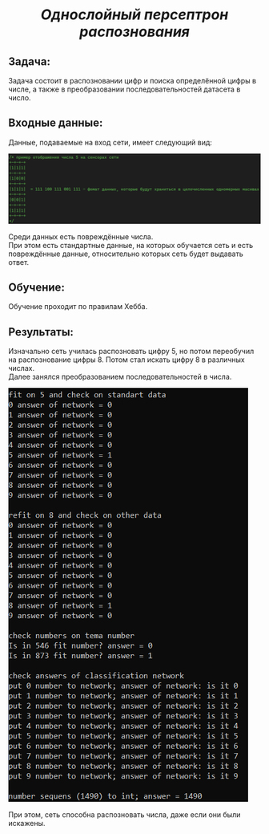 ***<h1 align = "center">Однослойный персептрон распознования</a>***

**<h2> Задача: </h2>** 

Задача состоит в распозновании цифр и поиска определённой цифры в числе, а также в преобразовании последовательностей датасета в число.

**<h2> Входные данные: </h2>** 

Данные, подаваемые на вход сети, имеет следующий вид:

![](images/DataSet.png)  

Среди данных есть повреждённые числа.  
При этом есть стандартные данные, на которых обучается сеть и есть повреждённые данные, относительно которых сеть будет выдавать ответ.

**<h2> Обучение: </h2>** 

Обучение проходит по правилам Хебба.

**<h2> Результаты: </h2>** 

Изначально сеть училась распозновать цифру 5, но потом переобучил на распознование цифры 8. Потом стал искать цифру 8 в различных числах.  
Далее занялся преобразованием последовательностей в числа.

![](images/REs.png)  

При этом, сеть способна распозновать числа, даже если они были искажены.
